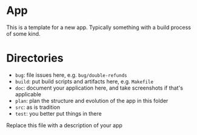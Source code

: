 # App
This is a template for a new app. Typically something with a build process of some kind.

# Directories
- `bug`: file issues here, e.g. `bug/double-refunds`
- `build`: put build scripts and artifacts here, e.g. `Makefile`
- `doc`: document your application here, and take screenshots if that's applicable
- `plan`: plan the structure and evolution of the app in this folder
- `src`: as is tradition
- `test`: you better put things in there

Replace this file with a description of your app